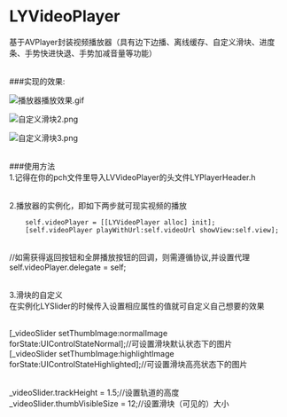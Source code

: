 # LYVideoPlayer
基于AVPlayer封装视频播放器（具有边下边播、离线缓存、自定义滑块、进度条、手势快进快退、手势加减音量等功能）


<br>###实现的效果:

![播放器播放效果.gif](http://upload-images.jianshu.io/upload_images/2942639-a151f8db2fd70f83.gif?imageMogr2/auto-orient/strip)

![自定义滑块2.png](http://upload-images.jianshu.io/upload_images/2942639-7c46f02993798eb9.png?imageMogr2/auto-orient/strip%7CimageView2/2/w/1240)

![自定义滑块3.png](http://upload-images.jianshu.io/upload_images/2942639-03ed301dfbda289e.png?imageMogr2/auto-orient/strip%7CimageView2/2/w/1240)


<br>###使用方法
<br>1.记得在你的pch文件里导入LVVideoPlayer的头文件LYPlayerHeader.h

<br>2.播放器的实例化，即如下两步就可现实视频的播放
```
    self.videoPlayer = [[LYVideoPlayer alloc] init];
    [self.videoPlayer playWithUrl:self.videoUrl showView:self.view];
```
<br> //如需获得返回按钮和全屏播放按钮的回调，则需遵循协议<LYVideoPlayerDelegate>,并设置代理
<br>self.videoPlayer.delegate = self;

<br>3.滑块的自定义
<br>在实例化LYSlider的时候传入设置相应属性的值就可自定义自己想要的效果

<br>[_videoSlider setThumbImage:normalImage forState:UIControlStateNormal];//可设置滑块默认状态下的图片
<br>[_videoSlider setThumbImage:highlightImage forState:UIControlStateHighlighted];//可设置滑块高亮状态下的图片

<br>_videoSlider.trackHeight = 1.5;//设置轨道的高度
<br>_videoSlider.thumbVisibleSize = 12;//设置滑块（可见的）大小
